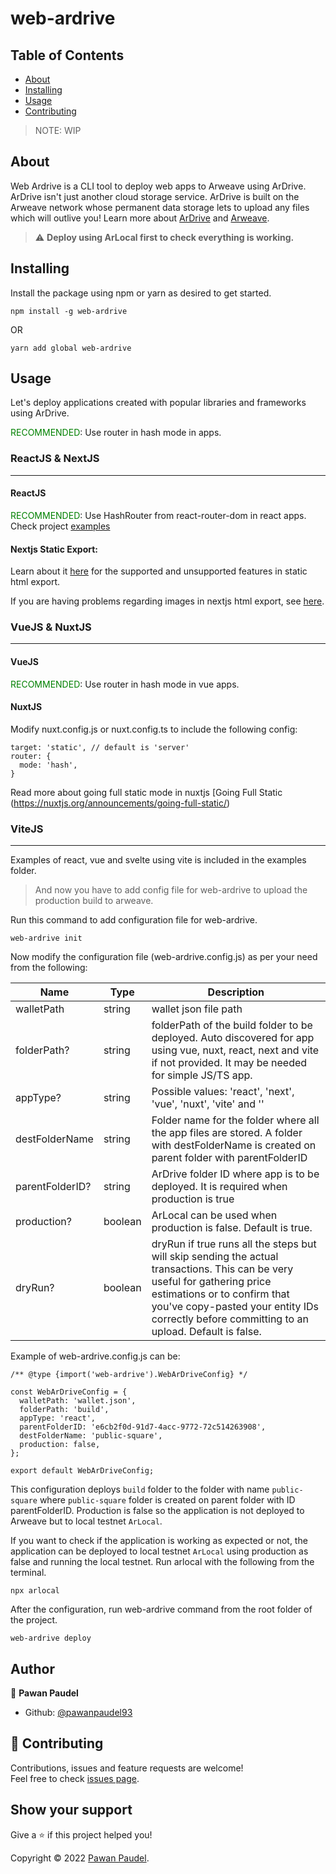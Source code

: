 # web-ardrive

## Table of Contents

- [About](#about)
- [Installing](#installing)
- [Usage](#usage)
- [Contributing](#contributing)

> NOTE: WIP


## About <a name = "about"></a>

Web Ardrive is a CLI tool to deploy web apps to Arweave using ArDrive. ArDrive isn't just another cloud storage service. ArDrive is built on the Arweave network whose permanent data storage lets to upload any files which will outlive you!
Learn more about [ArDrive](https://ardrive.io/) and [Arweave](https://www.arweave.org/).

> :warning: **Deploy using ArLocal first to check everything is working.**


## Installing <a name = "installing"></a>

Install the package using npm or yarn as desired to get started.
```
npm install -g web-ardrive
```
OR
```
yarn add global web-ardrive
```

## Usage <a name = "usage"></a>

Let's deploy applications created with popular libraries and frameworks using ArDrive.

<span style='color: green;'>RECOMMENDED</span>: Use router in hash mode in apps.

### ReactJS & NextJS

------------


#### **ReactJS** 

<span style='color: green;'>RECOMMENDED</span>: Use HashRouter from react-router-dom in react apps. Check project [examples](https://github.com/pawanpaudel93/web-ardrive/tree/main/examples)

#### **Nextjs Static Export**:

Learn about it [here](https://nextjs.org/docs/advanced-features/static-html-export) for the supported and unsupported features in static html export.

If you are having problems regarding images in nextjs html export, see [here](https://stackoverflow.com/questions/65487914/error-image-optimization-using-next-js-default-loader-is-not-compatible-with-n).

### VueJS & NuxtJS

------------

#### **VueJS**

<span style='color: green;'>RECOMMENDED</span>: Use router in hash mode in vue apps.

#### **NuxtJS**

Modify nuxt.config.js or nuxt.config.ts to include the following config:

```
target: 'static', // default is 'server'
router: {
  mode: 'hash',
}
```

Read more about going full static mode in nuxtjs [Going Full Static (https://nuxtjs.org/announcements/going-full-static/)

### ViteJS
------------

Examples of react, vue and svelte using vite is included in the examples folder.

> And now you have to add config file for web-ardrive to upload the production build to arweave.

Run this command to add configuration file for web-ardrive.

```
web-ardrive init
```

Now modify the configuration file (web-ardrive.config.js) as per your need from the following:

|  Name | Type   | Description   |
| ------------ | ------------ | ------------ |
|  walletPath |  string | wallet json file path |
| folderPath?	|	string	|	folderPath of the build folder to be deployed. Auto discovered for app using vue, nuxt, react, next and vite if not provided. It may be needed for simple JS/TS app. |
| appType?	|	string	|	Possible values: 'react', 'next', 'vue', 'nuxt', 'vite' and ''	|
|  destFolderName	 | string  | Folder name for the folder where all the app files are stored. A folder with destFolderName is created on parent folder with parentFolderID  |
| parentFolderID?	  |  string |  ArDrive folder ID where app is to be deployed. It is required when production is true |
| production?	| boolean	| ArLocal can be used when production is false. Default is true.	|
| dryRun? | boolean | dryRun if true runs all the steps but will skip sending the actual transactions. This can be very useful for gathering price estimations or to confirm that you've copy-pasted your entity IDs correctly before committing to an upload. Default is false. |

Example of web-ardrive.config.js can be:

```
/** @type {import('web-ardrive').WebArDriveConfig} */

const WebArDriveConfig = {
  walletPath: 'wallet.json',
  folderPath: 'build',
  appType: 'react',
  parentFolderID: 'e6cb2f0d-91d7-4acc-9772-72c514263908',
  destFolderName: 'public-square',
  production: false,
};

export default WebArDriveConfig;
```
This configuration deploys `build` folder to the folder with name `public-square` where `public-square` folder is created on parent folder with ID parentFolderID. Production is false so the application is not deployed to Arweave but to local testnet `ArLocal`.

If you want to check if the application is working as expected or not, the application can be deployed to local testnet `ArLocal` using production as false and running the local testnet. Run arlocal with the following from the terminal.
```
npx arlocal
```

After the configuration, run web-ardrive command from the root folder of the project.

```
web-ardrive deploy
```

## Author

👤 **Pawan Paudel**

- Github: [@pawanpaudel93](https://github.com/pawanpaudel93)


## 🤝 Contributing <a name = "contributing"></a>

Contributions, issues and feature requests are welcome!<br />Feel free to check [issues page](https://github.com/pawanpaudel93/web-ardrive/issues).


## Show your support

Give a ⭐️ if this project helped you!

Copyright © 2022 [Pawan Paudel](https://github.com/pawanpaudel93).<br />